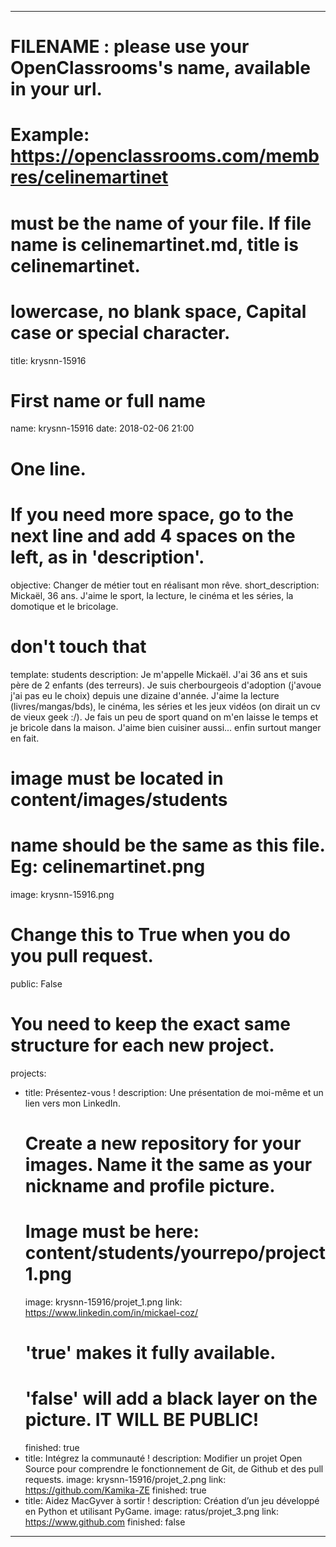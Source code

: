 ---

# FILENAME : please use your OpenClassrooms's name, available in your url.
# Example: https://openclassrooms.com/membres/celinemartinet
# must be the name of your file. If file name is celinemartinet.md, title is celinemartinet.
# lowercase, no blank space, Capital case or special character.
title: krysnn-15916

# First name or full name
name: krysnn-15916
date: 2018-02-06 21:00

# One line.
# If you need more space, go to the next line and add 4 spaces on the left, as in 'description'.
objective: Changer de métier tout en réalisant mon rêve.
short_description: Mickaël, 36 ans. J'aime le sport, la lecture, le cinéma et les séries, la domotique et le bricolage.

# don't touch that
template: students
description:
    Je m'appelle Mickaël. J'ai 36 ans et suis père de 2 enfants (des terreurs).
    Je suis cherbourgeois d'adoption (j'avoue j'ai pas eu le choix) depuis une
    dizaine d'année. J'aime la lecture (livres/mangas/bds), le cinéma, les séries
    et les jeux vidéos (on dirait un cv de vieux geek :/). Je fais un peu de sport
    quand on m'en laisse le temps et je bricole dans la maison. J'aime bien
    cuisiner aussi... enfin surtout manger en fait. 

# image must be located in content/images/students
# name should be the same as this file. Eg: celinemartinet.png
image: krysnn-15916.png

# Change this to True when you do you pull request.
public: False

# You need to keep the exact same structure for each new project.
projects:
  - title: Présentez-vous !
    description: Une présentation de moi-même et un lien vers mon LinkedIn.
    # Create a new repository for your images. Name it the same as your nickname and profile picture.
    # Image must be here: content/students/yourrepo/project1.png
    image: krysnn-15916/projet_1.png
    link: https://www.linkedin.com/in/mickael-coz/
    # 'true' makes it fully available.
    # 'false' will add a black layer on the picture. IT WILL BE PUBLIC!
    finished: true
  - title: Intégrez la communauté !
    description: Modifier un projet Open Source pour comprendre le fonctionnement de Git, de Github et des pull requests. 
    image: krysnn-15916/projet_2.png
    link: https://github.com/Kamika-ZE
    finished: true
  - title: Aidez MacGyver à sortir !
    description: Création d’un jeu développé en Python et utilisant PyGame.
    image: ratus/projet_3.png
    link: https://www.github.com
    finished: false
---